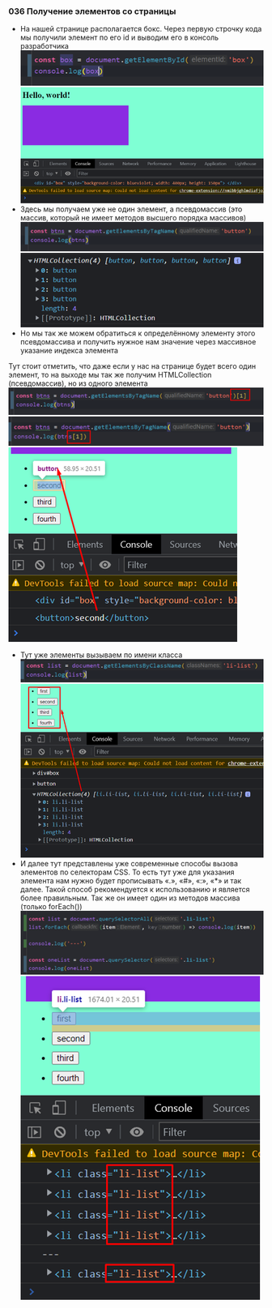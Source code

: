 ### **036 Получение элементов со страницы**

- На нашей странице располагается бокс. Через первую строчку кода мы получили элемент по его id и выводим его в консоль разработчика
![](_png/Pasted%20image%2020220908195743.png)
![](_png/Pasted%20image%2020220908195753.png)
- Здесь мы получаем уже не один элемент, а псевдомассив (это массив, который не имеет методов высшего порядка массивов)
![](_png/Pasted%20image%2020220908195849.png)![](_png/Pasted%20image%2020220908195853.png)
- Но мы так же можем обратиться к определённому элементу этого псевдомассива и получить нужное нам значение через массивное указание индекса элемента

Тут стоит отметить, что даже если у нас на странице будет всего один элемент, то на выходе мы так же получим HTMLCollection (псевдомассив), но из одного элемента
![](_png/Pasted%20image%2020220908195900.png)![](_png/Pasted%20image%2020220908195903.png)
![](_png/Pasted%20image%2020220908195909.png)
- Тут уже элементы вызываем по имени класса
![](_png/Pasted%20image%2020220908195916.png)
![](_png/Pasted%20image%2020220908195920.png)
- И далее тут представлены уже современные способы вызова элементов по селекторам CSS. То есть тут уже для указания элемента нам нужно будет прописывать «.», «#», «:», «*» и так далее. Такой способ рекомендуется к использованию и является более правильным. Так же он имеет один из методов массива (только forEach())
![](_png/Pasted%20image%2020220908195925.png)
![](_png/Pasted%20image%2020220908195931.png)